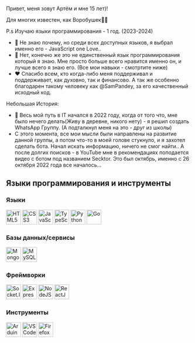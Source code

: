 <p> Привет, меня зовут Артём и мне 15 лет)! </p>
<p> Для многих известен, как Воробушек🦆🦅 </p>
<p> P.s Изучаю языки программирования - 1 год. (2023-2024) </p>

  - 🔭 Не знаю почему, но среди всех доступных языков, я выбрал именно его - JavaScript one Love..
  - 📗 Нет, конечно же это не единственный язык программирования который я знаю. Мне просто больше всего нравится именно он, и лучше всего я знаю его. (Все мои навыки - смотртите ниже)
  - ❤️ Спасибо всем, кто когда-либо меня поддерживал и поддерживает, как духовно, так и финансово. А так же особенно благодарен такому человеку как @SamPandey, за его качественный исходный код.
    
  Небольшая История: 
  - 🧰 Весь мой путь в IT начался в 2022 году, когда от того что, мне было нечего делать(Живу в деревне, никого нету) - я решил создать WhatsApp Группу. (А подталкнул меня на это - друг из школы)
  - С этого момента, все мои мысли были направлены на развитие данной группы, а потом что-то в моей голове стукнуло, и я захотел сделать бота. Начал искать информацию, ничего не смог найти.. А после долгих поисков - в YouTube мне в рекомендациях поподается видео 
  с ботом под названием Secktor. Это был октябрь, именно с 26 октября 2022 года все началось... 

<h2>Языки программирования и инструменты</h2>

<h3>Языки</h3>
<p>
<img src="https://cdn.jsdelivr.net/gh/devicons/devicon/icons/html5/html5-original.svg" title="HTML5" width="40" height="40"/>
<img src="https://cdn.jsdelivr.net/gh/devicons/devicon/icons/css3/css3-original.svg" title="CSS3" width="40" height="40"/>
<img src="https://cdn.jsdelivr.net/gh/devicons/devicon/icons/javascript/javascript-original.svg" title="JavaScript" width="40" height="40"/>
<img src="https://cdn.jsdelivr.net/gh/devicons/devicon/icons/typescript/typescript-original.svg" title="TypeScript" width="40" height="40"/>
<img src="https://cdn.jsdelivr.net/gh/devicons/devicon/icons/python/python-original.svg" title="Python" width="40" height="40"/>
<img src="https://cdn.jsdelivr.net/gh/devicons/devicon@latest/icons/go/go-original.svg" title="Go" width="40" height="40"/>   
</p>

<h3>Базы данных/сервисы</h3>
<p>
<img src="https://cdn.jsdelivr.net/gh/devicons/devicon/icons/mongodb/mongodb-original.svg" title="MongoDB" width="40" height="40" />
<img src="https://cdn.jsdelivr.net/gh/devicons/devicon/icons/mysql/mysql-original.svg" title="MySQL" width="40" height="40" />
</p>

<h3>Фреймворки</h3>
<p>
<img src="https://cdn.jsdelivr.net/gh/devicons/devicon/icons/socketio/socketio-original.svg" title="Socket.IO" width="40" height="40"/>
<img src="https://cdn.jsdelivr.net/gh/devicons/devicon/icons/express/express-original.svg" title="Express.JS" width="40" height="40"/>
<img src="https://cdn.jsdelivr.net/gh/devicons/devicon/icons/nodejs/nodejs-original.svg" title="NodeJS" width="40" height="40"/>
<img src="https://cdn.jsdelivr.net/gh/devicons/devicon/icons/react/react-original-wordmark.svg" title="ReactJS" width="40" height="40"/>
</p>

<h3>Инструменты</h3>
<p>
<img src="https://cdn.jsdelivr.net/gh/devicons/devicon/icons/arduino/arduino-original.svg" title="Arduino" width="40" height="40"/>
<img src="https://cdn.jsdelivr.net/gh/devicons/devicon/icons/vscode/vscode-original.svg" title="VS Code" width="40" height="40"/>
<img src="https://cdn.jsdelivr.net/gh/devicons/devicon/icons/firefox/firefox-original.svg" title="Firefox" width="40" height="40"/>
</p>
